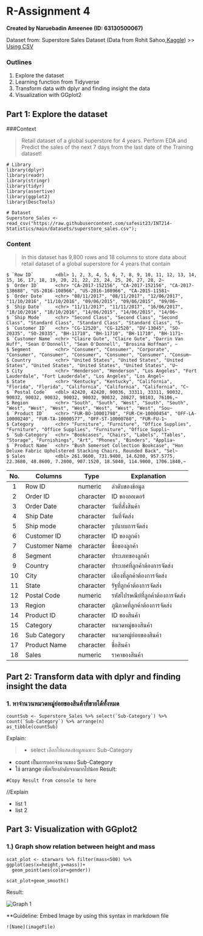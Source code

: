 # R-Assignment 4

**Created by Naruebadin Ameenee (ID: 63130500067)**

Dataset from: Superstore Sales Dataset (Data from Rohit Sahoo,[Kaggle](https://www.kaggle.com/rohitsahoo/sales-forecasting)) >> [Using CSV](https://raw.githubusercontent.com/safesit23/INT214-Statistics/main/datasets/superstore_sales.csv)


### Outlines
1. Explore the dataset
2. Learning function from Tidyverse
3. Transform data with dplyr and finding insight the data
4. Visualization with GGplot2

## Part 1: Explore the dataset
###Context
>Retail dataset of a global superstore for 4 years.
Perform EDA and Predict the sales of the next 7 days from the last date of the Training dataset!
```
# Library
library(dplyr)
library(readr)
library(stringr)
library(tidyr)
library(assertive)
library(ggplot2)
library(DescTools)

# Dataset
Superstore_Sales <- read_csv("https://raw.githubusercontent.com/safesit23/INT214-Statistics/main/datasets/superstore_sales.csv");
```
### Content
>In this dataset has 9,800 rows and 18 columns to store data about retail dataset of a global superstore for 4 years that contain
```
$ `Row ID`        <dbl> 1, 2, 3, 4, 5, 6, 7, 8, 9, 10, 11, 12, 13, 14, 15, 16, 17, 18, 19, 20, 21, 22, 23, 24, 25, 26, 27, 28, 2~
$ `Order ID`      <chr> "CA-2017-152156", "CA-2017-152156", "CA-2017-138688", "US-2016-108966", "US-2016-108966", "CA-2015-11581~
$ `Order Date`    <chr> "08/11/2017", "08/11/2017", "12/06/2017", "11/10/2016", "11/10/2016", "09/06/2015", "09/06/2015", "09/06~
$ `Ship Date`     <chr> "11/11/2017", "11/11/2017", "16/06/2017", "18/10/2016", "18/10/2016", "14/06/2015", "14/06/2015", "14/06~
$ `Ship Mode`     <chr> "Second Class", "Second Class", "Second Class", "Standard Class", "Standard Class", "Standard Class", "S~
$ `Customer ID`   <chr> "CG-12520", "CG-12520", "DV-13045", "SO-20335", "SO-20335", "BH-11710", "BH-11710", "BH-11710", "BH-1171~
$ `Customer Name` <chr> "Claire Gute", "Claire Gute", "Darrin Van Huff", "Sean O'Donnell", "Sean O'Donnell", "Brosina Hoffman", ~
$ Segment         <chr> "Consumer", "Consumer", "Corporate", "Consumer", "Consumer", "Consumer", "Consumer", "Consumer", "Consum~
$ Country         <chr> "United States", "United States", "United States", "United States", "United States", "United States", "U~
$ City            <chr> "Henderson", "Henderson", "Los Angeles", "Fort Lauderdale", "Fort Lauderdale", "Los Angeles", "Los Angel~
$ State           <chr> "Kentucky", "Kentucky", "California", "Florida", "Florida", "California", "California", "California", "C~
$ `Postal Code`   <dbl> 42420, 42420, 90036, 33311, 33311, 90032, 90032, 90032, 90032, 90032, 90032, 90032, 28027, 98103, 76106,~
$ Region          <chr> "South", "South", "West", "South", "South", "West", "West", "West", "West", "West", "West", "West", "Sou~
$ `Product ID`    <chr> "FUR-BO-10001798", "FUR-CH-10000454", "OFF-LA-10000240", "FUR-TA-10000577", "OFF-ST-10000760", "FUR-FU-1~
$ Category        <chr> "Furniture", "Furniture", "Office Supplies", "Furniture", "Office Supplies", "Furniture", "Office Suppli~
$ `Sub-Category`  <chr> "Bookcases", "Chairs", "Labels", "Tables", "Storage", "Furnishings", "Art", "Phones", "Binders", "Applia~
$ `Product Name`  <chr> "Bush Somerset Collection Bookcase", "Hon Deluxe Fabric Upholstered Stacking Chairs, Rounded Back", "Sel~
$ Sales           <dbl> 261.9600, 731.9400, 14.6200, 957.5775, 22.3680, 48.8600, 7.2800, 907.1520, 18.5040, 114.9000, 1706.1840,~
```

| No. | Columns        | Type     | Explanation               |
|:---:|----------------|----------|---------------------------|
|  1  | Row ID         | numeric  | ลำดับของข้อมูล |
|  2  | Order ID       | character| ID ของออเดอร์ |
|  3  | Order Date     | character| วันที่สั่งสินค้า |
|  4  | Ship Date      | character| วันที่จัดส่ง |
|  5  | Ship mode      | character| รูปแบบการจัดส่ง |
|  6  | Customer ID    | character| ID ของลูกค้า |
|  7  | Customer Name  | character| ชื่อของลูกค้า |
|  8  | Segment        | character| ประเภทของลูกค้า |
|  9  | Country        | character| ประเทศที่ลูกค้าต้องการจัดส่ง |
|  10  | City          | character| เมืองที่ลูกค้าต้องการจัดส่ง |
|  11  | State         | character| รัฐที่ลูกค้าต้องการจัดส่ง  |
|  12  | Postal Code   | numeric  | รหัสไปรษณีย์ที่ลูกค้าต้องการจัดส่ง |
|  13  | Region        | character| ภูมิภาคที่ลูกค้าต้องการจัดส่ง |
|  14  | Product ID    | character| ID ของสินค้า |
|  15  | Category      | character| หมวดหมู่ของสินค้า |
|  16  | Sub Category  | character| หมวดหมู่ย่อยของสินค้า |
|  17  | Product Name  | character| ชื่อสินค้า |
|  18  | Sales         | numeric  | ราคาของสินค้า |

## Part 2: Transform data with dplyr and finding insight the data
### 1. หาจำนวนหมวดหมู่ย่อยของสินค้าที่ขายได้ทั้งหมด

```
countSub <- Superstore_Sales %>% select(`Sub-Category`) %>% count(`Sub-Category`) %>% arrange(n)
as_tibble(countSub)
```
Explain:
>- select เลือกให้แสดงข้อมูลเฉพาะ Sub-Category
  - count เป็นการบอกจำนวนของ Sub-Category
  - ใช้ arrange เพื่อเรียงลำดับจากมากไปน้อย
Result:

```
#Copy Result from console to here
```
//Explain

- list 1
- list 2

## Part 3: Visualization with GGplot2
### 1.) Graph show relation between height and mass
```
scat_plot <- starwars %>% filter(mass<500) %>% ggplot(aes(x=height,y=mass))+
  geom_point(aes(color=gender))

scat_plot+geom_smooth()
```
Result:

![Graph 1](graph1.png)

**Guideline:
Embed Image by using this syntax in markdown file
````
![Name](imageFile)
````
